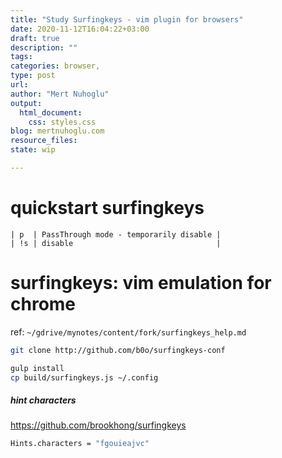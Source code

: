 ```yaml
---
title: "Study Surfingkeys - vim plugin for browsers"
date: 2020-11-12T16:04:22+03:00 
draft: true
description: ""
tags:
categories: browser, 
type: post
url:
author: "Mert Nuhoglu"
output:
  html_document:
    css: styles.css
blog: mertnuhoglu.com
resource_files:
state: wip

---
```


# quickstart surfingkeys

    | p  | PassThrough mode - temporarily disable |
    | !s | disable                                |

# surfingkeys: vim emulation for chrome

ref: `~/gdrive/mynotes/content/fork/surfingkeys_help.md`

``` bash
git clone http://github.com/b0o/surfingkeys-conf
``` 

``` bash
gulp install
cp build/surfingkeys.js ~/.config
``` 


##### hint characters

https://github.com/brookhong/surfingkeys

``` bash
Hints.characters = "fgouieajvc"
``` 



